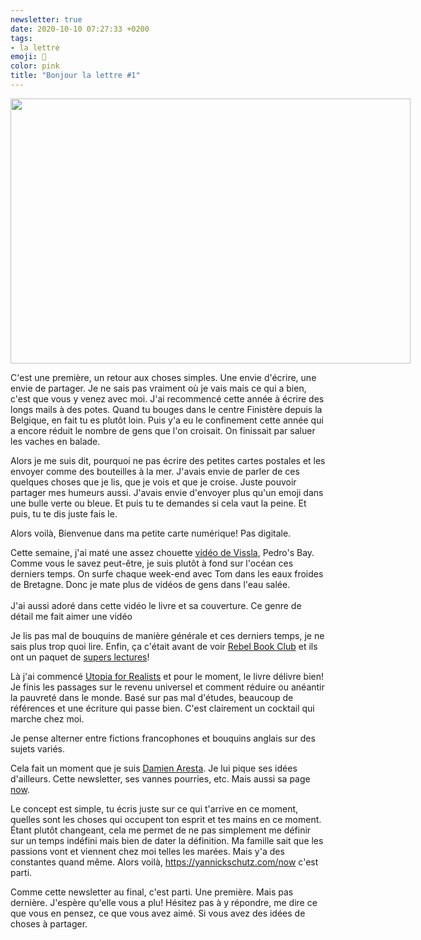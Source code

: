 ```yaml
---
newsletter: true
date: 2020-10-10 07:27:33 +0200
tags: 
- la lettre
emoji: 💌
color: pink
title: "Bonjour la lettre #1"
---
```


<img class="tl-email-image" data-id="3852286" height="424" src="https://gallery.tinyletterapp.com/a0d8b178d0758f62b0c01a8cd9fc5d00a4997449/images/d7716c9d-31b2-420f-aa69-8308884ab159.jpg" style="width: 640px; max-width: 640px;" width="640"/>

C'est une première, un retour aux choses simples. Une envie d'écrire, une envie de partager. Je ne sais pas vraiment où je vais mais ce qui a bien, c'est que vous y venez avec moi. J'ai recommencé cette année à écrire des longs mails à des potes. Quand tu bouges dans le centre Finistère depuis la Belgique, en fait tu es plutôt loin. Puis y'a eu le confinement cette année qui a encore réduit le nombre de gens que l'on croisait. On finissait par saluer les vaches en balade. 

Alors je me suis dit, pourquoi ne pas écrire des petites cartes postales et les envoyer comme des bouteilles à la mer. J'avais envie de parler de ces quelques choses que je lis, que je vois et que je croise. Juste pouvoir partager mes humeurs aussi. J'avais envie d'envoyer plus qu'un emoji dans une bulle verte ou bleue. Et puis tu te demandes si cela vaut la peine. Et puis, tu te dis juste fais le.

Alors voilà, Bienvenue dans ma petite carte numérique! Pas digitale.

Cette semaine, j'ai maté une assez chouette <a href="https://www.youtube.com/watch?v=DAFwpaCPXIw">vidéo de Vissla</a>, Pedro's Bay. Comme vous le savez peut-être, je suis plutôt à fond sur l'océan ces derniers temps. On surfe chaque week-end avec Tom dans les eaux froides de Bretagne. Donc je mate plus de vidéos de gens dans l'eau salée.<br/>
<br/>
J'ai aussi adoré dans cette vidéo le livre et sa couverture. Ce genre de détail me fait aimer une vidéo

Je lis pas mal de bouquins de manière générale et ces derniers temps, je ne sais plus trop quoi lire. Enfin, ça c'était avant de voir <a href="https://rebelbook.club">Rebel Book Club</a> et ils ont un paquet de <a href="https://rebelbook.club/library/">supers lectures</a>! 

Là j'ai commencé <a href="https://www.librairiesindependantes.com/product/9781408893210/">Utopia for Realists</a> et pour le moment, le livre délivre bien! Je finis les passages sur le revenu universel et comment réduire ou anéantir la pauvreté dans le monde. Basé sur pas mal d'études, beaucoup de références et une écriture qui passe bien. C'est clairement un cocktail qui marche chez moi.

Je pense alterner entre fictions francophones et bouquins anglais sur des sujets variés.

Cela fait un moment que je suis <a href="https://damien.cool">Damien Aresta</a>. Je lui pique ses idées d'ailleurs. Cette newsletter, ses vannes pourries, etc. Mais aussi sa page <a href="https://damien.cool/now">now</a>.

Le concept est simple, tu écris juste sur ce qui t'arrive en ce moment, quelles sont les choses qui occupent ton esprit et tes mains en ce moment. Étant plutôt changeant, cela me permet de ne pas simplement me définir sur un temps indéfini mais bien de dater la définition. Ma famille sait que les passions vont et viennent chez moi telles les marées. Mais y'a des constantes quand même. Alors voilà, <a href="https://yannickschutz.com/now">https://yannickschutz.com/now</a> c'est parti.

Comme cette newsletter au final, c'est parti. Une première. Mais pas dernière. J'espère qu'elle vous a plu! Hésitez pas à y répondre, me dire ce que vous en pensez, ce que vous avez aimé. Si vous avez des idées de choses à partager.

